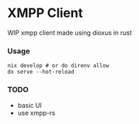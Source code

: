 # XMPP Client

WIP xmpp client made using dioxus in rust

### Usage

```shell
nix develop # or do direnv allow
dx serve --hot-reload
```

### TODO

- basic UI
- use xmpp-rs
